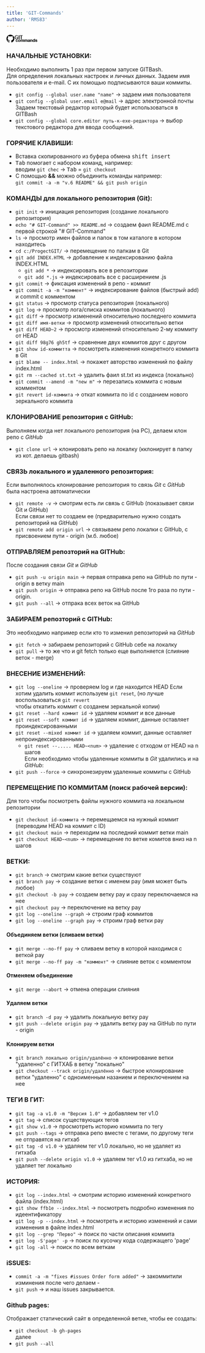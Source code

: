 ```yaml
---
title: 'GIT-Commands'
author: 'RMS83'
---
```

![Git-commands](/img/Logo.png)

### НАЧАЛЬНЫЕ УСТАНОВКИ:

Необходимо выполнить 1 раз при первом запуске GITBash.  
Для определения локальных настроек и личных данных.
Задаем имя пользователя и e-mail. С их помощью подписываются ваши коммиты.
* `git config --global user.name "name"`  -> задаем имя пользователя    
* `git config --global user.email e@mail` -> адрес электронной почты  
Задаем текстовый редактор который будет использоваться в GITBash  
* `git config --global core.editor путь-к-exe-редактора` -> выбор 
текстового редактора для ввода сообщений.

### ГОРЯЧИЕ КЛАВИШИ:

* Вставка скопированного из буфера обмена <kbd>shift insert</kbd>  
* <kbd>Tab</kbd> помогает с набором команд, например:  
вводим `git chec` -> <kbd>Tab</kbd> = `git checkout`
* С помощью **&&** можно объединить команды например:  
`git commit -a -m "v.6 README" && git push origin`

### КОМАНДЫ для локального репозитория (Git):
* `git init` 							-> инициация репозитория (создание локального репозитория)
* `echo "# GIT-Command" >> README.md` 	-> создаем фаил README.md с первой строкой "# GIT-Command"
* `ls` 									-> просмотр имен файлов и папок в том каталоге в котором находитесь
* `cd c:/ProgectGIT/`	 				-> перемещение по папкам в Git
* `git add INDEX.HTML`   				-> добавление к индексированию файла INDEX.HTML
    * `git add *`			 			-> индексировать все в репозитории
	* `git add *.js` 					-> индексировать все с расширением .js
* `git commit`			 				-> фиксация изменений в репо - коммит 
* `git commit -a -m "коммент"` 			-> индексирование файлов (быстрый add) и commit с комментом	
* `git status`							-> просмотр статуса репозитория (локального)
* `git log` 							-> просмотр лога/списка коммитов (локального)
* `git diff` 							-> просмотр изменений относительно последнего коммита  
* `git diff имя-ветки` 					-> просмотр изменений относительно ветки
* `git diff HEAD~2` 					-> просмотр изменений относительно 2-му коммиту от HEAD
* `git diff 98g76 gh5tf` 				-> сравнение двух коммитов друг с другом	
* `git show id-коммитта` 				-> посмотреть изменения конкретного коммита в Git
* `git blame -- index.html`				-> покажет авторство изменений по файлу index.html
* `git rm --cached st.txt` 				-> удалить фаил st.txt из индекса (локально)
* `git commit --amend -m "new m"` 		-> перезапись коммита с новым комментом
* `git revert id-коммита` 				-> откат коммита по id с созданием нового зеркального коммита

### КЛОНИРОВАНИЕ репозитория с GitHub:
Выполняем когда нет локального репозитория (на PC), делаем клон репо с _GitHub_
* `git clone url` 		 				-> клонировать репо на локалку (кклонирует в папку из кот. делаешь gitbash)

### СВЯЗЬ локального и удаленного репозитория:
Если выполнялось клонирование репозитория то связь _Git_ с _GitHub_ была настроена автоматически  
* `git remote -v`		 				-> смотрим есть ли связь с GitHub (показывает связи Git и GitHub)  
Если связи нет то создаем ее (предварительно нужно создать репозиторий на _GitHub_)  
* `git remote add origin url` 			-> связываем репо локалки с GitHub, с присвоением пути - origin (м.б. любое)

### ОТПРАВЛЯЕМ репозторий на GITHub:
После создания связи _Git_ и _GitHub_ 
* `git push -u origin main` 			-> первая отправка репо на GitHub по пути - origin в ветку main
* `git push origin`			 			-> отправка репо на GitHub после 1го раза по пути - origin.
* `git push --all`						-> отпрака всех веток на GitHub

### ЗАБИРАЕМ репозторий с GITHub:
Это необходимо например если кто то изменил репозиторий на _GitHub_
* `git fetch`							-> забираем репозиторий с GitHub себе на локалку  
* `git pull`							-> то же что и git fetch только еще выполняется (слияние веток - merge)

### ВНЕСЕНИЕ ИЗМЕНЕНИЙ:
* `git log --oneline`					-> проверяем log и где находится HEAD
Если хотим удалить коммит используем `git reset`, (но лучше воспользоваться `git revert`  
чтобы откатить коммит с созданем зеркальной копии)  
* `git reset --hard коммит id`			-> удаляем коммит и все данные
* `git reset --soft коммит id`			-> удаляем коммит, данные оставляет проиндексированными
* `git reset --mixed коммит id`			-> удаляем коммит, данные оставляет непроиндексированными
	* `git reset --..... HEAD~<num>`		-> удаление с отходом от HEAD на n шагов  
Если необходимо чтобы удаленные коммиты в _Git_ удалились и на _GitHub_:  
* `git push --force`					-> синхронезируем удаленные коммиты с GitHub

### ПЕРЕМЕЩЕНИЕ ПО КОММИТАМ (поиск рабочей версии):
Для того чтобы посмотреть файлы нужного коммита на локальном репозитории  
* `git checkout id-коммита`				-> перемещаемся на нужный коммит (переводим HEAD на коммит с ID)
* `git checkout main`					-> переходим на последний коммит ветки main
* `git checkout HEAD~<num>`				-> перемещение по ветке комитов вниз на n шагов 

### ВЕТКИ:
* `git branch`							-> смотрим какие ветки существуют
* `git branch pay`						-> создание ветки с именем pay (имя может быть любое)
* `git checkout -b pay`					-> создаем ветку pay и сразу переключаемся на нее
* `git checkout pay`					-> переключение на ветку pay
* `git log --oneline --graph`			-> строим граф коммитов
* `git log --oneline --graph pay`		-> строим граф ветки pay

#### Объединяем ветки (сливаем ветки)
* `git merge --no-ff pay`				-> сливаем ветку в которой находимся с веткой pay
* `git merge --no-ff pay -m "коммент"`	-> слияние веток с комментом

#### Отменяем объединение
* `git merge --abort`					-> отмена операции слияния

#### Удаляем ветки
* `git branch -d pay`					-> удалить локальную ветку pay
* `git push --delete origin pay`		-> удалить ветку pay на GitHub по пути - origin

#### Клонируем ветки
* `git branch локально origin/удалённо`		-> клонирование ветки "удаленно" с ГИТХАБ в ветку "локально" 
* `git checkout --track origin/удалённо`	-> быстрое клонирование ветки "удаленно" с одноименным назанием и переключением на нее

### ТЕГИ В ГИТ:
* `git tag -a v1.0 -m "Версия 1.0"`		-> добавляем тег v1.0
* `git tag`								-> список существующих тегов
* `git show v1.0`						-> просмотреть историю коммита по тегу
* `git push --tags`						-> отправка репо вместе с тегами, по другому теги не отправятся на гитхаб
* `git tag -d v1.0`						-> удаляем тег v1.0 локально, но не удаляет из гитхаба
* `git push --delete origin v1.0`		-> удаляем тег v1.0 из гитхаба, но не удаляет тег локально

### ИСТОРИЯ:
* `git log --index.html`				-> смотрим историю изменений конкретного файла (index.html)
* `git show ffb1e --index.html`			-> посмотреть подробно изменения по идеентификатору
* `git log -p --index.html`				-> посмотреть и историю изменений и сами изменения в файле index.html
* `git log --grep "Перво"`				-> поиск по части описания коммита
* `git log -S'page' -p`					-> поиск по кусочку кода содержащего 'page'
* `git log -all`						-> поиск по всем веткам

### iSSUES:
* `commit -a -m "fixes #issues Order form added"`		-> закоммитили изминения после чего делаем - 
* `git push`											-> и наш issues закрывается.

### Github pages:
Отображает статический сайт в определенной ветке, чтобы ее создать:  
* `git checkout -b gh-pages`  
далее
* `git push --all`